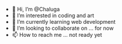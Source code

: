 - 👋 Hi, I’m @Chaluga
- 👀 I’m interested in coding and art
- 🌱 I’m currently learning web development
- 💞️ I’m looking to collaborate on ... for now
- 📫 How to reach me ... not ready yet

<!---
Chaluga/Chaluga is a ✨ special ✨ repository because its `README.md` (this file) appears on your GitHub profile.
You can click the Preview link to take a look at your changes.
--->
